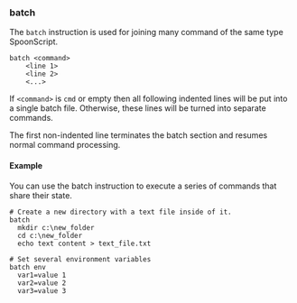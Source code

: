 ### batch

The `batch` instruction is used for joining many command of the same type SpoonScript.

```
batch <command>
	<line 1>
	<line 2>
	<...>
```

If `<command>` is `cmd` or empty then all following indented lines will be put into a single batch file. Otherwise, these lines will be turned into separate commands.

The first non-indented line terminates the batch section and resumes normal command processing.

#### Example

You can use the batch instruction to execute a series of commands that share their state.

```
# Create a new directory with a text file inside of it.
batch
  mkdir c:\new_folder
  cd c:\new_folder
  echo text content > text_file.txt
```

```
# Set several environment variables
batch env
  var1=value 1
  var2=value 2
  var3=value 3
```